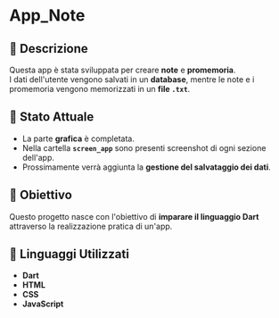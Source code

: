 # App_Note

## 📌 Descrizione
Questa app è stata sviluppata per creare **note** e **promemoria**.  
I dati dell'utente vengono salvati in un **database**, mentre le note e i promemoria vengono memorizzati in un **file `.txt`**.

## 🎨 Stato Attuale
- La parte **grafica** è completata.  
- Nella cartella **`screen_app`** sono presenti screenshot di ogni sezione dell'app.  
- Prossimamente verrà aggiunta la **gestione del salvataggio dei dati**.

## 🎯 Obiettivo
Questo progetto nasce con l'obiettivo di **imparare il linguaggio Dart** attraverso la realizzazione pratica di un'app.

## 🔧 Linguaggi Utilizzati
- **Dart**  
- **HTML**  
- **CSS**  
- **JavaScript**  


